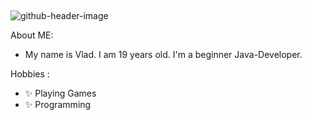 ##
![github-header-image](https://github.com/idkatsu/idkatsu/assets/172309440/2ffcf701-3f5d-4670-82f1-429ae3bc6abc)

About ME:
- My name is Vlad. I am 19 years old. I'm a beginner Java-Developer.
  
Hobbies :
  - ✨ Playing Games
  - ✨ Programming
